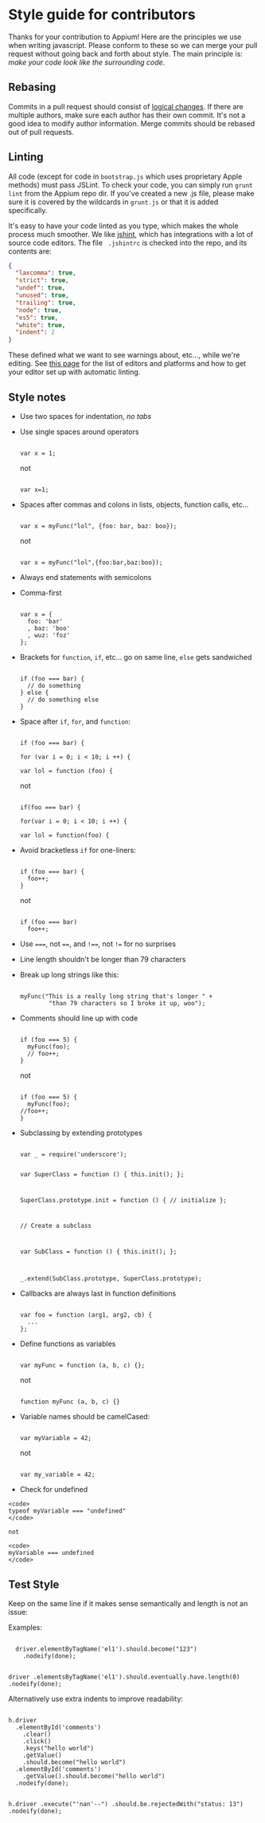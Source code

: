 # Style guide for contributors

Thanks for your contribution to Appium! Here are the principles we use when
writing javascript. Please conform to these so we can merge your pull request
 without going back and forth about style. The main principle is: *make your
 code look like the surrounding code*.

## Rebasing

Commits in a pull request should consist of [logical changes](https://github.com/appium/appium/pull/920#issuecomment-21588553).
If there are multiple authors, make sure each author has their own commit.
It's not a good idea to modify author information. Merge commits should be
rebased out of pull requests.

## Linting

All code (except for code in `bootstrap.js` which uses proprietary Apple
methods) must pass JSLint. To check your code, you can simply run `grunt
lint` from the Appium repo dir. If you've created a new .js file,
please make sure it is covered by the wildcards in `grunt.js` or that it is
added specifically.

It's easy to have your code linted as you type, which makes the whole process
much smoother. We like [jshint](http://www.jshint.com),
which has integrations with a lot of source code editors. The file `
.jshintrc` is checked into the repo, and its contents are:

```json
{
  "laxcomma": true,
  "strict": true,
  "undef": true,
  "unused": true,
  "trailing": true,
  "node": true,
  "es5": true,
  "white": true,
  "indent": 2
}
```

These defined what we want to see warnings about, etc...,
while we're editing. See [this page](http://www.jshint.com/platforms/) for
the list of editors and platforms and how to get your editor set up with
automatic linting.

## Style notes

*   Use two spaces for indentation, *no tabs*
*   Use single spaces around operators

    <code>
    var x = 1;
    </code>

    not

    <code>
    var x=1;
    </code>

*   Spaces after commas and colons in lists, objects, function calls, etc...

    <code>
    var x = myFunc("lol", {foo: bar, baz: boo});
    </code>

    not

    <code>
    var x = myFunc("lol",{foo:bar,baz:boo});
    </code>

*   Always end statements with semicolons
*   Comma-first

    <code>
    var x = {
      foo: 'bar'
      , baz: 'boo'
      , wuz: 'foz'
    };
    </code>

*   Brackets for `function`, `if`, etc... go on same line, `else` gets sandwiched

    <code>
    if (foo === bar) {
      // do something
    } else {
      // do something else
    }
    </code>

*   Space after `if`, `for`, and `function`:

    <code>
    if (foo === bar) {
    </code>

    <code>
    for (var i = 0; i < 10; i ++) {
    </code>

    <code>
    var lol = function (foo) {
    </code>

    not

    <code>
    if(foo === bar) {
    </code>

    <code>
    for(var i = 0; i < 10; i ++) {
    </code>

    <code>
    var lol = function(foo) {
    </code>

*   Avoid bracketless `if` for one-liners:

    <code>
    if (foo === bar) {
      foo++;
    }
    </code>

    not

    <code>
    if (foo === bar)
      foo++;
    </code>

*   Use `===`, not `==`, and `!==`, not `!=` for no surprises
*   Line length shouldn't be longer than 79 characters
*   Break up long strings like this:

    <code>
    myFunc("This is a really long string that's longer " +
            "than 79 characters so I broke it up, woo");
    </code>

*   Comments should line up with code

    <code>
    if (foo === 5) {
      myFunc(foo);
      // foo++;
    }
    </code>

    not

    <code>
    if (foo === 5) {
      myFunc(foo);
    //foo++;
    }
    </code>

*   Subclassing by extending prototypes

    <code>
    var _ = require('underscore');

    var SuperClass = function () {
      this.init();
    };

    SuperClass.prototype.init = function () {
      // initialize
    };

    // Create a subclass

    var SubClass = function () {
        this.init();
    };

    _.extend(SubClass.prototype, SuperClass.prototype);
    </code>

*   Callbacks are always last in function definitions

    <code>
    var foo = function (arg1, arg2, cb) {
      ...
    };
    </code>

*   Define functions as variables

    <code>
    var myFunc = function (a, b, c) {};
    </code>

    not

    <code>
    function myFunc (a, b, c) {}
    </code>

*   Variable names should be camelCased:

    <code>
    var myVariable = 42;
    </code>

    not

    <code>
    var my_variable = 42;
    </code>

*    Check for undefined

    <code>
    typeof myVariable === "undefined"
    </code>

    not

    <code>
    myVariable === undefined
    </code>

## Test Style

Keep on the same line if it makes sense semantically and length is not an issue:

Examples:

<code>
  driver.elementByTagName('el1').should.become("123")
    .nodeify(done);

  driver
    .elementsByTagName('el1').should.eventually.have.length(0)
    .nodeify(done);
</code>

Alternatively use extra indents to improve readability:

<code>
h.driver
  .elementById('comments')
    .clear()
    .click()
    .keys("hello world")
    .getValue()
    .should.become("hello world")
  .elementById('comments')
    .getValue().should.become("hello world")
  .nodeify(done);

h.driver
  .execute("'nan'--")
    .should.be.rejectedWith("status: 13")
  .nodeify(done);
</code>
